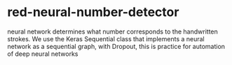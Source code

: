 # red-neural-number-detector
neural network determines what number corresponds to the handwritten strokes. We use the Keras Sequential class that implements a neural network as a sequential graph, with Dropout, this is practice for automation of deep neural networks
